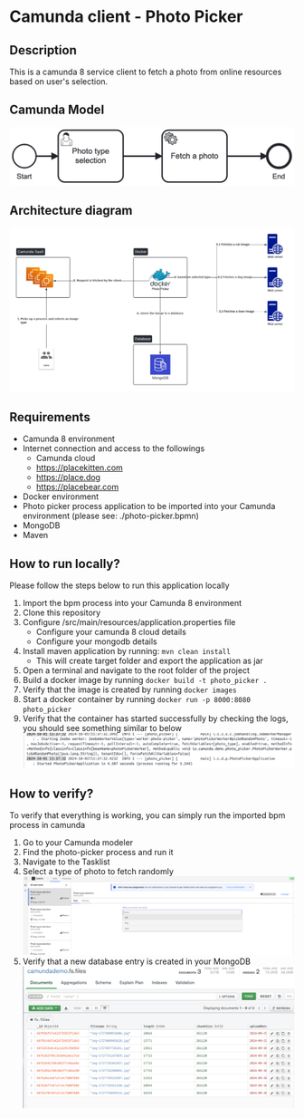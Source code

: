 # Camunda client - Photo Picker

## Description
This is a camunda 8 service client to fetch a photo from online resources based on user's selection.
## Camunda Model
![image info](./photo-picker.png)

## Architecture diagram
![image info](./yhc-photo-picker-architecture-diagram.png)

## Requirements
- Camunda 8 environment
- Internet connection and access to the followings
  - Camunda cloud
  - https://placekitten.com
  - https://place.dog
  - https://placebear.com
- Docker environment
- Photo picker process application to be imported into your Camunda environment (please see: ./photo-picker.bpmn)
- MongoDB
- Maven

## How to run locally?
Please follow the steps below to run this application locally

1. Import the bpm process into your Camunda 8 environment
2. Clone this repository
3. Configure /src/main/resources/application.properties file
   - Configure your camunda 8 cloud details
   - Configure your mongodb details
4. Install maven application by running: `mvn clean install`
   - This will create target folder and export the application as jar
5. Open a terminal and navigate to the root folder of the project
6. Build a docker image by running `docker build -t photo_picker .`
7. Verify that the image is created by running `docker images`
8. Start a docker container by running `docker run -p 8000:8080 photo_picker`
9. Verify that the container has started successfully by checking the logs, you should see something similar to below
![image info](./startup-success.png)

## How to verify?
To verify that everything is working, you can simply run the imported bpm process in camunda

1. Go to your Camunda modeler
2. Find the photo-picker process and run it
3. Navigate to the Tasklist
4. Select a type of photo to fetch randomly
![image info](./tasklist-camunda.png)
5. Verify that a new database entry is created in your MongoDB
   ![image info](./mongo-db.png)